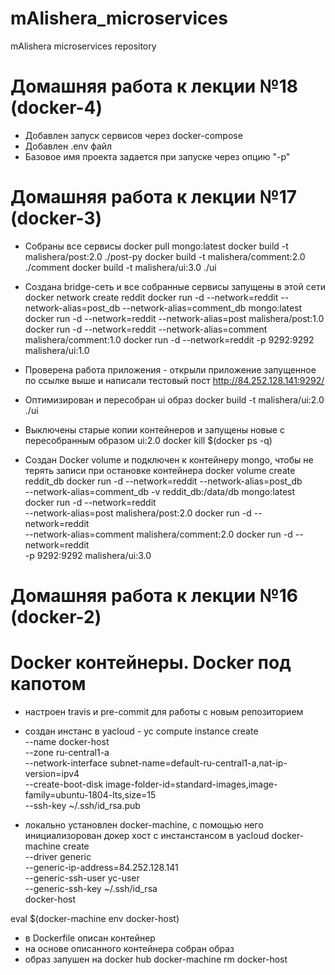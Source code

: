 # mAlishera_microservices
mAlishera microservices repository

# Домашняя работа к лекции №18 (docker-4)

- Добавлен запуск сервисов через docker-compose
- Добавлен .env файл
- Базовое имя проекта задается при запуске через опцию "-p"

# Домашняя работа к лекции №17 (docker-3)

- Собраны все сервисы
docker pull mongo:latest
docker build -t malishera/post:2.0 ./post-py
docker build -t malishera/comment:2.0 ./comment
docker build -t malishera/ui:3.0 ./ui

- Создана bridge-сеть и все собранные сервисы запущены в этой сети
docker network create reddit
docker run -d --network=reddit --network-alias=post_db --network-alias=comment_db mongo:latest
docker run -d --network=reddit --network-alias=post malishera/post:1.0
docker run -d --network=reddit --network-alias=comment malishera/comment:1.0
docker run -d --network=reddit -p 9292:9292 malishera/ui:1.0

- Проверена работа приложения - открыли приложение запущенное по ссылке выше и написали тестовый пост
http://84.252.128.141:9292/

- Оптимизирован и пересобран ui образ
docker build -t malishera/ui:2.0 ./ui

- Выключены старые копии контейнеров и запущены новые с пересобранным образом ui:2.0
docker kill $(docker ps -q)

- Создан Docker volume и подключен к контейнеру mongo, чтобы не терять записи при остановке контейнера
docker volume create reddit_db
docker run -d --network=reddit --network-alias=post_db \
 --network-alias=comment_db -v reddit_db:/data/db mongo:latest
docker run -d --network=reddit \
 --network-alias=post malishera/post:2.0
docker run -d --network=reddit \
 --network-alias=comment malishera/comment:2.0
docker run -d --network=reddit \
 -p 9292:9292 malishera/ui:3.0

# Домашняя работа к лекции №16 (docker-2)
# Docker контейнеры. Docker под капотом

- настроен travis и pre-commit для работы с новым репозиторием

- создан инстанс в yacloud -
yc compute instance create \
  --name docker-host \
  --zone ru-central1-a \
  --network-interface subnet-name=default-ru-central1-a,nat-ip-version=ipv4 \
  --create-boot-disk image-folder-id=standard-images,image-family=ubuntu-1804-lts,size=15 \
  --ssh-key ~/.ssh/id_rsa.pub


- локально установлен docker-machine, с помощью него инициализорован докер хост с инстанстансом в yacloud
docker-machine create \
  --driver generic \
  --generic-ip-address=84.252.128.141 \
  --generic-ssh-user yc-user \
  --generic-ssh-key ~/.ssh/id_rsa \
  docker-host

eval $(docker-machine env docker-host)

- в Dockerfile описан контейнер
- на основе описанного контейнера собран образ
- образ запушен на docker hub
docker-machine rm docker-host
